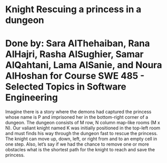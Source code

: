 # Knight Rescuing a princess in a dungeon
# Done by: Sara AlThehaiban, Rana AlHajri, Rasha AlSughier, Samar AlQahtani, Lama AlSanie, and Noura AlHoshan for Course SWE 485 - Selected Topics in Software Engineering
<p>Imagine there is a story where the demons had captured the princess whose name is P and imprisoned her in the bottom-right corner of a dungeon. The dungeon consists of M row, N column map-like rooms (M x N). Our valiant knight named K was initially positioned in the top-left room and must finds his way through the dungeon fast to rescue the princess. The knight can move up, down, left, or right from and to an empty cell in one step. Also, let’s say if we had the chance to remove one or more obstacles what is the shortest path for the knight to reach and save the princess.</p>
